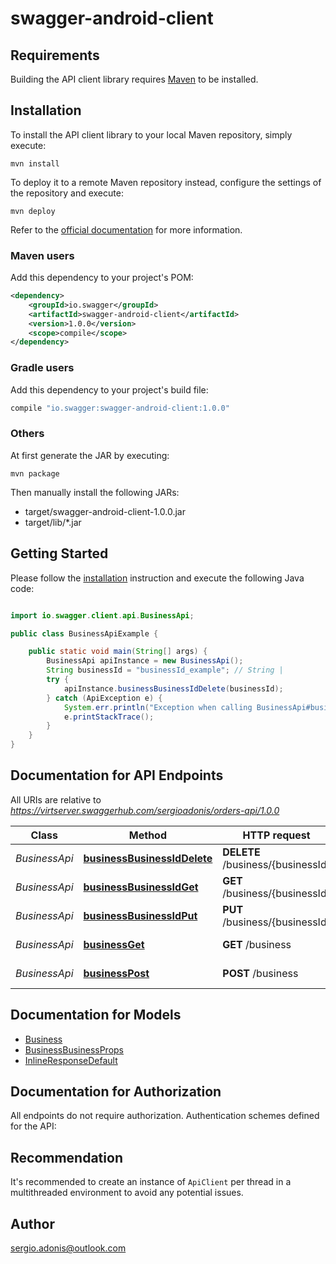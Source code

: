 # swagger-android-client

## Requirements

Building the API client library requires [Maven](https://maven.apache.org/) to be installed.

## Installation

To install the API client library to your local Maven repository, simply execute:

```shell
mvn install
```

To deploy it to a remote Maven repository instead, configure the settings of the repository and execute:

```shell
mvn deploy
```

Refer to the [official documentation](https://maven.apache.org/plugins/maven-deploy-plugin/usage.html) for more information.

### Maven users

Add this dependency to your project's POM:

```xml
<dependency>
    <groupId>io.swagger</groupId>
    <artifactId>swagger-android-client</artifactId>
    <version>1.0.0</version>
    <scope>compile</scope>
</dependency>
```

### Gradle users

Add this dependency to your project's build file:

```groovy
compile "io.swagger:swagger-android-client:1.0.0"
```

### Others

At first generate the JAR by executing:

    mvn package

Then manually install the following JARs:

* target/swagger-android-client-1.0.0.jar
* target/lib/*.jar

## Getting Started

Please follow the [installation](#installation) instruction and execute the following Java code:

```java

import io.swagger.client.api.BusinessApi;

public class BusinessApiExample {

    public static void main(String[] args) {
        BusinessApi apiInstance = new BusinessApi();
        String businessId = "businessId_example"; // String | 
        try {
            apiInstance.businessBusinessIdDelete(businessId);
        } catch (ApiException e) {
            System.err.println("Exception when calling BusinessApi#businessBusinessIdDelete");
            e.printStackTrace();
        }
    }
}

```

## Documentation for API Endpoints

All URIs are relative to *https://virtserver.swaggerhub.com/sergioadonis/orders-api/1.0.0*

Class | Method | HTTP request | Description
------------ | ------------- | ------------- | -------------
*BusinessApi* | [**businessBusinessIdDelete**](docs/BusinessApi.md#businessBusinessIdDelete) | **DELETE** /business/{businessId} | Delete business
*BusinessApi* | [**businessBusinessIdGet**](docs/BusinessApi.md#businessBusinessIdGet) | **GET** /business/{businessId} | Get business
*BusinessApi* | [**businessBusinessIdPut**](docs/BusinessApi.md#businessBusinessIdPut) | **PUT** /business/{businessId} | Update business
*BusinessApi* | [**businessGet**](docs/BusinessApi.md#businessGet) | **GET** /business | Get businesses
*BusinessApi* | [**businessPost**](docs/BusinessApi.md#businessPost) | **POST** /business | Create business


## Documentation for Models

 - [Business](docs/Business.md)
 - [BusinessBusinessProps](docs/BusinessBusinessProps.md)
 - [InlineResponseDefault](docs/InlineResponseDefault.md)


## Documentation for Authorization

All endpoints do not require authorization.
Authentication schemes defined for the API:

## Recommendation

It's recommended to create an instance of `ApiClient` per thread in a multithreaded environment to avoid any potential issues.

## Author

sergio.adonis@outlook.com

